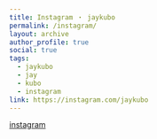 ```yaml
---
title: Instagram ・ jaykubo
permalink: /instagram/
layout: archive
author_profile: true
social: true
tags:
  - jaykubo
  - jay
  - kubo
  - instagram
link: https://instagram.com/jaykubo
---
```

[instagram](https://instagram.com/jaykubo)
